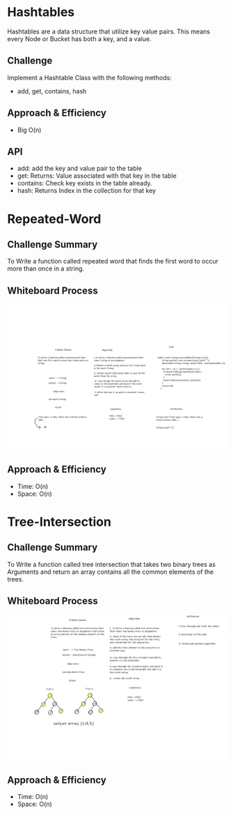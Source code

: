# Hashtables

Hashtables are a data structure that utilize key value pairs. This means every Node or Bucket has both a key, and a value.

## Challenge

Implement a Hashtable Class with the following methods:

* add, get, contains, hash

## Approach & Efficiency

* Big O(n)

## API

* add: add the key and value pair to the table
* get: Returns: Value associated with that key in the table
* contains: Check  key exists in the table already.
* hash: Returns Index in the collection for that key

# Repeated-Word

## Challenge Summary

To Write a function called repeated word that finds the first word to occur more than once in a string.

## Whiteboard Process

![Repeated-Word](CC31.png)

## Approach & Efficiency

* Time: O(n)
* Space: O(n)

# Tree-Intersection

## Challenge Summary

To Write a function called tree intersection that takes two binary trees as Arguments and return an array contains all the common elements of the trees.

## Whiteboard Process

![Tree-Intersection](CC32.png)

## Approach & Efficiency

* Time: O(n)
* Space: O(n)
